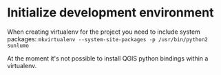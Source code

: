 # Initialize development environment

When creating virtualenv for the project you need to include system packages: `mkvirtualenv --system-site-packages -p /usr/bin/python2 sunlumo`

At the moment it's not possible to install QGIS python bindings within a virtualenv.